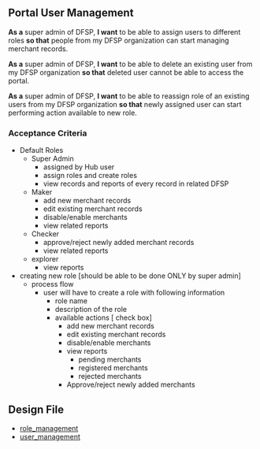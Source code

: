 ## Portal User Management 

**As a** super admin of DFSP, **I want** to be able to assign users to different roles **so that** people from my DFSP organization can start managing merchant records.

**As a** super admin of DFSP, **I want** to be able to delete an existing user from my DFSP organization **so that** deleted user cannot be able to access the portal.  

**As a** super admin of DFSP, **I want** to be able to reassign role of an existing users from my DFSP organization **so that** newly assigned user can start performing action available to new role.  

 

### Acceptance Criteria 

* Default Roles 
    * Super Admin
        * assigned by Hub user
        * assign roles and create roles
        * view records and reports of every record in related DFSP
    * Maker 
        * add new merchant records
        * edit existing merchant records
        * disable/enable merchants
        * view related reports
    * Checker
        * approve/reject newly added merchant records
        * view related reports
    * explorer
        * view reports
* creating new role [should be able to be done ONLY by super admin]
    * process flow 
        * user will have to create a role with following information 
            * role name
            * description of the role
            * available actions [ check box]
                * add new merchant records
                * edit existing merchant records
                * disable/enable merchants
                * view reports
                    * pending merchants
                    * registered merchants
                    * rejected merchants
                * Approve/reject newly added merchants

## Design File
* [role_management](https://www.figma.com/proto/sEFusJJ4pQedgXvfRixE7b/Merchant-Registry-Prototype?page-id=1435%3A7881&type=design&node-id=1435-8023&viewport=528%2C298%2C0.35&t=3AEfehrhNBILWl7q-1&scaling=scale-down&starting-point-node-id=1435%3A8023&show-proto-sidebar=1)
* [user_management](https://www.figma.com/proto/sEFusJJ4pQedgXvfRixE7b/Merchant-Registry-Prototype?page-id=1435%3A7881&type=design&node-id=1435-8023&viewport=528%2C298%2C0.35&t=3AEfehrhNBILWl7q-1&scaling=scale-down&starting-point-node-id=1435%3A8023&show-proto-sidebar=1)
